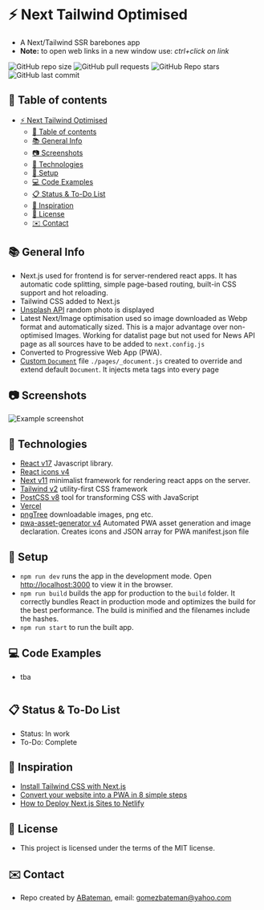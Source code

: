 # :zap: Next Tailwind Optimised

* A Next/Tailwind SSR barebones app
* **Note:** to open web links in a new window use: _ctrl+click on link_

![GitHub repo size](https://img.shields.io/github/repo-size/AndrewJBateman/next-tailwind-optimised?style=plastic)
![GitHub pull requests](https://img.shields.io/github/issues-pr/AndrewJBateman/next-tailwind-optimised?style=plastic)
![GitHub Repo stars](https://img.shields.io/github/stars/AndrewJBateman/next-tailwind-optimised?style=plastic)
![GitHub last commit](https://img.shields.io/github/last-commit/AndrewJBateman/next-tailwind-optimised?style=plastic)

## :page_facing_up: Table of contents

* [:zap: Next Tailwind Optimised](#zap-next-tailwind-optimised)
  * [:page_facing_up: Table of contents](#page_facing_up-table-of-contents)
  * [:books: General Info](#books-general-info)
  * [:camera: Screenshots](#camera-screenshots)
  * [:signal_strength: Technologies](#signal_strength-technologies)
  * [:floppy_disk: Setup](#floppy_disk-setup)
  * [:computer: Code Examples](#computer-code-examples)
  * [:clipboard: Status & To-Do List](#clipboard-status--to-do-list)
  * [:clap: Inspiration](#clap-inspiration)
  * [:file_folder: License](#file_folder-license)
  * [:envelope: Contact](#envelope-contact)

## :books: General Info

* Next.js used for frontend is for server-rendered react apps. It has automatic code splitting, simple page-based routing, built-in CSS support and hot reloading.
* Tailwind CSS added to Next.js
* [Unsplash API](https://source.unsplash.com/) random photo is displayed
* Latest Next/Image optimisation used so image downloaded as Webp format and automatically sized. This is a major advantage over non-optimised Images. Working for datalist page but not used for News API page as all sources have to be added to `next.config.js`
* Converted to Progressive Web App (PWA).
* [Custom `Document`](https://nextjs.org/docs/advanced-features/custom-document) file `./pages/_document.js` created to override and extend default `Document`. It injects meta tags into every page

## :camera: Screenshots

![Example screenshot](./imgs/home.png)

## :signal_strength: Technologies

* [React v17](https://reactjs.org/) Javascript library.
* [React icons v4](https://www.npmjs.com/package/react-icons)
* [Next v11](https://nextjs.org/) minimalist framework for rendering react apps on the server.
* [Tailwind v2](https://tailwindcss.com/) utility-first CSS framework
* [PostCSS v8](https://postcss.org/) tool for transforming CSS with JavaScript
* [Vercel](https://vercel.com)
* [pngTree](https://pngtree.com/) downloadable images, png etc.
* [pwa-asset-generator v4](https://www.npmjs.com/package/pwa-asset-generator) Automated PWA asset generation and image declaration. Creates icons and JSON array for PWA manifest.json file

## :floppy_disk: Setup

* `npm run dev` runs the app in the development mode. Open [http://localhost:3000](http://localhost:3000) to view it in the browser.
* `npm run build` builds the app for production to the `build` folder. It correctly bundles React in production mode and optimizes the build for the best performance. The build is minified and the filenames include the hashes.
* `npm run start` to run the built app.

## :computer: Code Examples

* tba

```javascript

```

## :clipboard: Status & To-Do List

* Status: In work
* To-Do: Complete

## :clap: Inspiration

* [Install Tailwind CSS with Next.js](https://tailwindcss.com/docs/guides/nextjs)
* [Convert your website into a PWA in 8 simple steps](https://milindsoorya.site/blog/convert-your-website-into-a-pwa-in-8-simple-steps-next-js-pwa-series-part-2#step-6-edit-your-_documentjs-file)
* [How to Deploy Next.js Sites to Netlify](https://www.netlify.com/blog/2020/11/30/how-to-deploy-next.js-sites-to-netlify/)

## :file_folder: License

* This project is licensed under the terms of the MIT license.

## :envelope: Contact

* Repo created by [ABateman](https://github.com/AndrewJBateman), email: gomezbateman@yahoo.com
